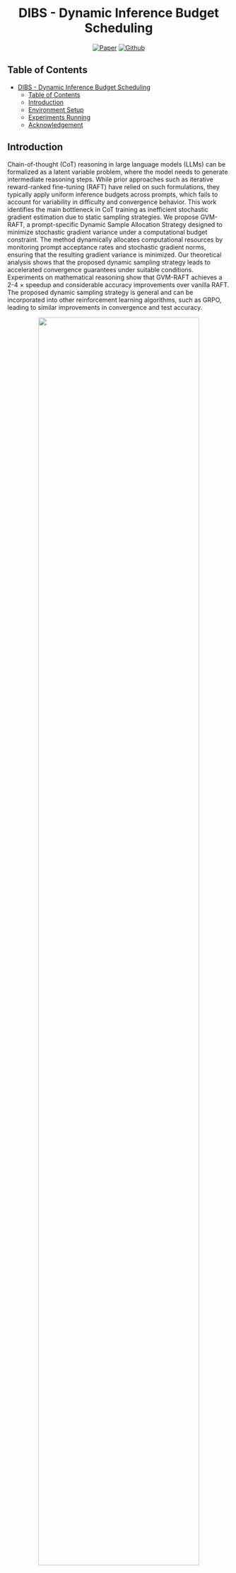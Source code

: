 <div align="center">

# DIBS - Dynamic Inference Budget Scheduling
[![Paper](https://img.shields.io/badge/paper-A42C25?style=for-the-badge&logo=arxiv&logoColor=white)](https://arxiv.org/abs/2505.02391) [![Github](https://img.shields.io/badge/GVM-000000?style=for-the-badge&logo=github&logoColor=000&logoColor=white)](https://github.com/RLHFlow/GVM)
</div>

## Table of Contents
- [DIBS - Dynamic Inference Budget Scheduling](#dibs---dynamic-inference-budget-scheduling)
  - [Table of Contents](#table-of-contents)
  - [Introduction](#introduction)
  - [Environment Setup](#environment-setup)
  - [Experiments Running](#experiments-running)
  - [Acknowledgement](#acknowledgement)

## Introduction
Chain-of-thought (CoT) reasoning in large language models (LLMs) can be formalized as a latent variable problem, where the model needs to generate intermediate reasoning steps. While prior approaches such as iterative reward-ranked fine-tuning (RAFT) have relied on such formulations, they typically apply uniform inference budgets across prompts, which fails to account for variability in difficulty and convergence behavior. This work identifies the main bottleneck in CoT training as inefficient stochastic gradient estimation due to static sampling strategies. We propose GVM-RAFT, a prompt-specific Dynamic Sample Allocation Strategy designed to minimize stochastic gradient variance under a computational budget constraint. The method dynamically allocates computational resources by monitoring prompt acceptance rates and stochastic gradient norms, ensuring that the resulting gradient variance is minimized. Our theoretical analysis shows that the proposed dynamic sampling strategy leads to accelerated convergence guarantees under suitable conditions. Experiments on mathematical reasoning show that GVM-RAFT achieves a 2-4 $\times$ speedup and considerable accuracy improvements over vanilla RAFT. The proposed dynamic sampling strategy is general and can be incorporated into other reinforcement learning algorithms, such as GRPO, leading to similar improvements in convergence and test accuracy.

<p align="center">
  <img src="figures/main_fig.png" width="85%" />
  <img src="figures/alg.png" width="85%">
</p>

**Main Takeaways**
1. We revisit the EM framework and RAFT in the context of CoT reasoning, and identify that a major limitation of current approaches lies in inefficient stochastic gradient estimation caused by uniform and static sampling strategies (i.e., best-of-n sampling), which fail to account for prompt-specific difficulty and convergence behavior.
2. Motivated by the goal of minimizing the variance of stochastic gradient, we propose a dynamic sampling strategy that adaptively allocates computational resources based on prompt hardness and gradient norms. Our approach provides both intuitive theoretical insight and rigorous convergence guarantees, establishing a principled framework for efficient on-policy sampling under computational budget constraints.
3. We apply our method to both RAFT++ and GRPO algorithms with real-world experiments on mathematical reasoning tasks. Our results demonstrate that the proposed approach achieves 2-4 $\times$ speedup in convergence rate and also considerably improve the final test accuracy. 


<p align="center">
  <img src="figures/res.png" width="75%" />
</p>


<p align="center">
  <img src="figures/res_fig.png" width="75%" />
</p>

## Environment Setup
1. Create a new environment.
   ```bash
   python -m venv ~/.python/gvm
   source ~/.python/gvm/bin/activate
   # You can also use conda 
   #conda create -n gvm python==3.10
   #conda activate gvm
   ```
2. Install dependencies
   ```bash
   pip install pip --upgrade
   pip install uv
   git clone https://github.com/RLHFlow/GVM.git
   cd GVM/
   python -m uv pip install -r requirements.txt
   python -m uv pip install flash-attn==2.7.4.post1 --no-build-isolation
   ```

## Experiments Running
1. Prepare the training and test datasets.
    ```bash
    python runs/data_preprocess/math_dataset.py
    python runs/data_preprocess/numina_process.py
    ```
2. Start the training loop.
   ```bash
   bash runs/scripts/run_em.sh
   bash runs/scripts/run_raft.sh
   bash runs/scripts/run_grpo.sh
   ```

## Acknowledgement
We greatly thanks [verl](https://github.com/volcengine/verl) for providing the awesome codebase!